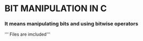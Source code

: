 # BIT MANIPULATION IN C
### It means manipulating bits and using bitwise operators
''' Files are imcluded'''
